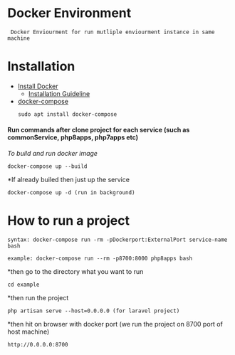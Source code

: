 # Docker Environment
` Docker Enviourment for run mutliple enviourment instance in same machine`

# Installation
- [Install Docker](https://www.docker.com/)
    - [Installation Guideline](https://www.digitalocean.com/community/tutorials/how-to-install-and-use-docker-on-ubuntu-18-04)
- [docker-compose](https://docs.docker.com/compose/) 
    ```
    sudo apt install docker-compose
    ```
#### Run commands after clone project for each service (such as commonService, php8apps, php7apps etc)

*To build and run docker image*
```
docker-compose up --build
```

*If already builed then just up the service
```
docker-compose up -d (run in background)
```

# How to run a project

```
syntax: docker-compose run -rm -pDockerport:ExternalPort service-name bash
```

```
example: docker-compose run --rm -p8700:8000 php8apps bash 
```
*then go to the directory what you want to run
```
cd example
```

*then run the project
```
php artisan serve --host=0.0.0.0 (for laravel project)
```

*then hit on browser with docker port (we run the project on 8700 port of host machine)
```
http://0.0.0.0:8700
```
